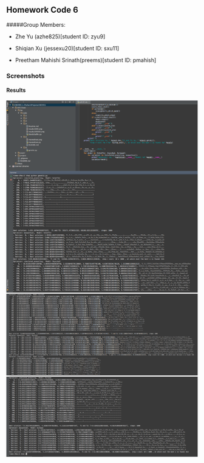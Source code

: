 ## Homework Code 6
#####Group Members:

- Zhe Yu (azhe825)[student ID: zyu9]

- Shiqian Xu (jessexu20)[student ID: sxu11]

- Preetham Mahishi Srinath(preems)[student ID: pmahish]


### Screenshots

#### Results
![Screen shot](result_1.png)
![Screen shot](result_2.png)
![Screen shot](result_3.png)

